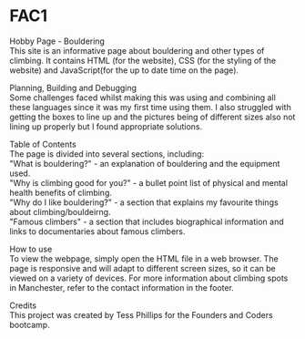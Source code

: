 # FAC1
Hobby Page - Bouldering  
This site is an informative page about bouldering and other types of climbing.  It contains HTML (for the website), CSS (for the styling of the website) and JavaScript(for the up to date time on the page). 

Planning, Building and Debugging  
Some challenges faced whilst making this was using and combining all these languages since it was my first time using them. I also struggled with getting the boxes to line up and the pictures being of different sizes also not lining up properly but I found appropriate solutions.

Table of Contents  
The page is divided into several sections, including:  
"What is bouldering?" - an explanation of bouldering and the equipment used.  
"Why is climbing good for you?" - a bullet point list of physical and mental health benefits of climbing.  
"Why do I like bouldering?" - a section that explains my favourite things about climbing/bouldeirng.  
"Famous climbers" - a section that includes biographical information and links to documentaries about famous climbers.  

How to use  
To view the webpage, simply open the HTML file in a web browser. The page is responsive and will adapt to different screen sizes, so it can be viewed on a variety of devices. For more information about climbing spots in Manchester, refer to the contact information in the footer.

Credits  
This project was created by Tess Phillips for the Founders and Coders bootcamp.
